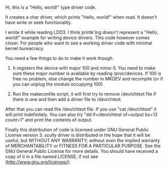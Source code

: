Hi, this is a "Hello, world!" type driver code. 

It creates a char driver, which prints "Hello, world!" when read. It doesn't have write or seek functionality. 

I wrote it while reading LDD3. I think printk'ing doesn't represent a "Hello, world!" example for writing device drivers. This code however comes closer. For people who want to see a working driver code with minimal kernel bureacracy.

You need a few things to do to make it work though. 

1. It registers the device with major 100 and minor 0. You need to make sure these major number is available by reading /proc/devices. If 100 is free no problem, else change the number in MKDEV and recompile (or if you can unplug the module occupying 100)

2. Run the makeconfile script, it will first try to remove /dev/chtest file if there is one and then add a driver file to /dev/chtest. 

After that you can read the /dev/chtest file. If you use "cat /dev/chtest" it will print indefinitely. You can also try "dd if=/dev/chtest of=output bs=13 count=1" and print the contents of output.

Finally this distribution of code is licensed under GNU General Public License version 3. scully driver is distributed in the hope that it will be useful, but WITHOUT ANY WARRANTY; without even the implied warranty of MERCHANTABILITY or FITNESS FOR A PARTICULAR PURPOSE. See the GNU General Public License for more details. You should have received a copy of it in a file named LICENSE, if not see (http://www.gnu.org/licenses/).
